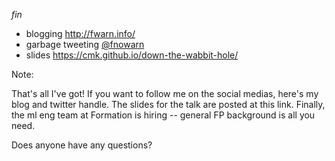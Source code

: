 _fin_

- blogging http://fwarn.info/
- garbage tweeting [@fnowarn](https://twitter.com/fnowarn)
- slides https://cmk.github.io/down-the-wabbit-hole/



Note:

That's all I've got! If you want to follow me on the social medias, here's my blog and twitter handle.
The slides for the talk are posted at this link.
Finally, the ml eng team at Formation is hiring -- general FP background is all you need.

Does anyone have any questions?
